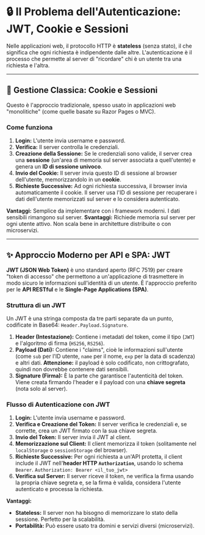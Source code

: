 # 🔒 Il Problema dell'Autenticazione: JWT, Cookie e Sessioni

Nelle applicazioni web, il protocollo HTTP è **stateless** (senza stato), il che significa che ogni richiesta è indipendente dalle altre. L'autenticazione è il processo che permette al server di "ricordare" chi è un utente tra una richiesta e l'altra.

---

## 🍪 Gestione Classica: Cookie e Sessioni

Questo è l'approccio tradizionale, spesso usato in applicazioni web "monolitiche" (come quelle basate su Razor Pages o MVC).

### Come funziona
1.  **Login:** L'utente invia username e password.
2.  **Verifica:** Il server controlla le credenziali.
3.  **Creazione della Sessione:** Se le credenziali sono valide, il server crea una **sessione** (un'area di memoria sul server associata a quell'utente) e genera un **ID di sessione univoco**.
4.  **Invio del Cookie:** Il server invia questo ID di sessione al browser dell'utente, memorizzandolo in un **cookie**.
5.  **Richieste Successive:** Ad ogni richiesta successiva, il browser invia automaticamente il cookie. Il server usa l'ID di sessione per recuperare i dati dell'utente memorizzati sul server e lo considera autenticato.

**Vantaggi:** Semplice da implementare con i framework moderni. I dati sensibili rimangono sul server.
**Svantaggi:** Richiede memoria sul server per ogni utente attivo. Non scala bene in architetture distribuite o con microservizi.

---

## ✨ Approccio Moderno per API e SPA: JWT

**JWT (JSON Web Token)** è uno standard aperto (RFC 7519) per creare "token di accesso" che permettono a un'applicazione di trasmettere in modo sicuro le informazioni sull'identità di un utente. È l'approccio preferito per le **API RESTful** e le **Single-Page Applications (SPA)**.

### Struttura di un JWT
Un JWT è una stringa composta da tre parti separate da un punto, codificate in Base64: `Header.Payload.Signature`.

1.  **Header (Intestazione):** Contiene i metadati del token, come il tipo (`JWT`) e l'algoritmo di firma (`HS256`, `RS256`).
2.  **Payload (Dati):** Contiene i "claims", cioè le informazioni sull'utente (come `sub` per l'ID utente, `name` per il nome, `exp` per la data di scadenza) e altri dati. **Attenzione:** il payload è solo codificato, non crittografato, quindi non dovrebbe contenere dati sensibili.
3.  **Signature (Firma):** È la parte che garantisce l'autenticità del token. Viene creata firmando l'header e il payload con una **chiave segreta** (nota solo al server).

### Flusso di Autenticazione con JWT
1.  **Login:** L'utente invia username e password.
2.  **Verifica e Creazione del Token:** Il server verifica le credenziali e, se corrette, crea un JWT firmato con la sua chiave segreta.
3.  **Invio del Token:** Il server invia il JWT al client.
4.  **Memorizzazione sul Client:** Il client memorizza il token (solitamente nel `localStorage` o `sessionStorage` del browser).
5.  **Richieste Successive:** Per ogni richiesta a un'API protetta, il client include il JWT nell'**header HTTP `Authorization`**, usando lo schema `Bearer`.
    `Authorization: Bearer <il_tuo_jwt>`
6.  **Verifica sul Server:** Il server riceve il token, ne verifica la firma usando la propria chiave segreta e, se la firma è valida, considera l'utente autenticato e processa la richiesta.

**Vantaggi:**
*   **Stateless:** Il server non ha bisogno di memorizzare lo stato della sessione. Perfetto per la scalabilità.
*   **Portabilità:** Può essere usato tra domini e servizi diversi (microservizi).
